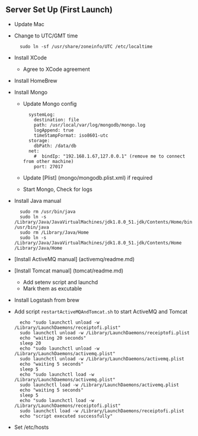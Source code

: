 ## Server Set Up (First Launch)

- Update Mac
- Change to UTC/GMT time 

        sudo ln -sf /usr/share/zoneinfo/UTC /etc/localtime
         
- Install XCode
  - Agree to XCode agreement
- Install HomeBrew
- Install Mongo
  - Update Mongo config
  
          systemLog:
            destination: file
            path: /usr/local/var/log/mongodb/mongo.log
            logAppend: true
            timeStampFormat: iso8601-utc
          storage:
            dbPath: /data/db
          net:
            #  bindIp: "192.168.1.67,127.0.0.1" (remove me to connect from other machine)
            port: 27017

  - Update [Plist] (mongo/mongodb.plist.xml) if required 
  - Start Mongo, Check for logs 
- Install Java manual

        sudo rm /usr/bin/java
        sudo ln -s /Library/Java/JavaVirtualMachines/jdk1.8.0_51.jdk/Contents/Home/bin/java /usr/bin/java
        sudo rm /Library/Java/Home
        sudo ln -s /Library/Java/JavaVirtualMachines/jdk1.8.0_51.jdk/Contents/Home /Library/Java/Home

- [Install ActiveMQ manual] (activemq/readme.md)
- [Install Tomcat manual] (tomcat/readme.md)
  - Add setenv script and launchd
  - Mark them as excutable
  
- Install Logstash from brew
- Add script `restartActiveMQAndTomcat.sh` to start ActiveMQ and Tomcat

        echo "sudo launchctl unload -w /Library/LaunchDaemons/receiptofi.plist"
        sudo launchctl unload -w /Library/LaunchDaemons/receiptofi.plist
        echo "waiting 20 seconds"
        sleep 20
        echo "sudo launchctl unload -w /Library/LaunchDaemons/activemq.plist"
        sudo launchctl unload -w /Library/LaunchDaemons/activemq.plist
        echo "waiting 5 seconds"
        sleep 5
        echo "sudo launchctl load -w /Library/LaunchDaemons/activemq.plist"
        sudo launchctl load -w /Library/LaunchDaemons/activemq.plist
        echo "waiting 5 seconds"
        sleep 5
        echo "sudo launchctl load -w /Library/LaunchDaemons/receiptofi.plist"
        sudo launchctl load -w /Library/LaunchDaemons/receiptofi.plist
        echo "script executed successfully"
        
- Set /etc/hosts        
